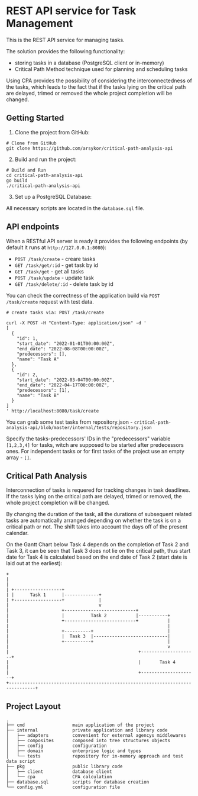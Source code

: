 # REST API service for Task Management

This is the REST API service for managing tasks. 

The solution provides the following functionality:

* storing tasks in a database (PostgreSQL client or in-memory)
* Critical Path Method technique used for planning and scheduling tasks
 
Using CPA provides the possibility of considering the interconnectedness of the tasks, which leads to the fact that if the tasks lying on the critical path are delayed, trimed or removed the whole project completion will be changed.

## Getting Started
1. Clone the project from GitHub:

```shell
# Clone from GitHub
git clone https://github.com/arsykor/critical-path-analysis-api
```

2. Build and run the project:

```
# Build and Run
cd critical-path-analysis-api
go build
./critical-path-analysis-api
```

3. Set up a PostgreSQL Database:

All necessary scripts are located in the `database.sql` file.

## API endpoints

When a RESTful API server is ready it provides the following endpoints (by default it runs at `http://127.0.0.1:8080`):

* `POST /task/create` - creare tasks
* `GET /task/get/:id` - get task by id
* `GET /task/get` - get all tasks
* `POST /task/update` - update task
* `GET /task/delete/:id` - delete task by id

You can check the correctness of the application build via `POST /task/create` request with test data.

```shell
# create tasks via: POST /task/create

curl -X POST -H "Content-Type: application/json" -d '
[
  {
    "id": 1,
    "start_date": "2022-01-01T00:00:00Z",
    "end_date": "2022-08-08T00:00:00Z",
    "predecessors": [],
    "name": "Task A"
  },
  {
    "id": 2,
    "start_date": "2022-03-04T00:00:00Z",
    "end_date": "2022-04-17T00:00:00Z",
    "predecessors": [1],
    "name": "Task B"
  }
]
' http://localhost:8080/task/create
```
You can grab some test tasks from repository.json - `critical-path-analysis-api/blob/master/internal/tests/repository.json`

Specify the tasks-predecessors' IDs in the "predecessors" variable `[1,2,3,4]` for tasks, witch are supposed to be started after predecessors ones. For independent tasks or for first tasks of the project use an empty array - `[]`.

## Critical Path Analysis

Interconnection of tasks is requered for tracking changes in task deadlines. If the tasks lying on the critical path are delayed, trimed or removed,  the whole project completion will be changed.

By changing the duration of the task, all the durations of subsequent related tasks are automatically arranged depending on whether the task is on a critical path or not. The shift takes into account the days off of the present calendar.

On the Gantt Chart below Task 4 depends on the completion of Task 2 and Task 3, it can be seen that Task 3 does not lie on the critical path, thus start date for Task 4 is calculated based on the end date of Task 2 (start date is laid out at the earliest):

``` 
+
|                                                                                        
|                                                                                        
| +------------------+                                                                   
| |      Task 1      |-------------+                                                     
| +------------------+             |                                                     
|                                  v                                                     
|                    +---------------------------+                                       
|                    |          Task 2           |-----------+                           
|                    +---------------------------+           |                           
|                                                            |                           
|                    +----------+                            |                           
|                    |  Task 3  |----------------------------|                           
|                    +----------+                            |                           
|                                                            v                           
|                                                 +---------------------+                
|                                                 |       Task 4        |                
|                                                 +---------------------+                
+--------------------------------------------------------------------------------+                                                      
```

## Project Layout
 
```
.
├── cmd                  main application of the project
├── internal             private application and library code
│   ├── adapters         convenient for external agencys middlewares
│   ├── composites       composed into tree structures objects
│   ├── config           configuration
│   ├── domain           enterprise logic and types
│   └── tests            repository for in-memory approach and test data script
├── pkg                  public library code
│   ├── client           database client
│   └── cpa              CPA calculation
├── database.sql         scripts for database creation
└── config.yml           configuration file
```
